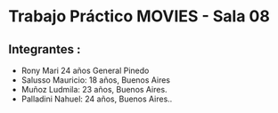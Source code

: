# Trabajo Práctico MOVIES - Sala 08
## Integrantes :
- Rony Mari 24 años General Pinedo 
- Salusso Mauricio: 18 años, Buenos Aires
- Muñoz Ludmila: 23 años, Buenos Aires.
- Palladini Nahuel: 24 años, Buenos Aires..
